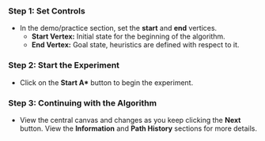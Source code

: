 ### **Step 1: Set Controls**
- In the demo/practice section, set the **start** and **end** vertices.
  - **Start Vertex:** Initial state for the beginning of the algorithm.
  - **End Vertex:** Goal state, heuristics are defined with respect to it.

### **Step 2: Start the Experiment**
- Click on the  **Start A\*** button to begin the experiment.

### **Step 3: Continuing with the Algorithm**
- View the central canvas and changes as you keep clicking the **Next** button. View the **Information** and **Path History** sections for more details.